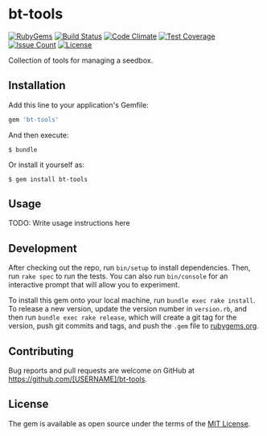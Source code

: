 # bt-tools

[![RubyGems](https://img.shields.io/gem/v/bt-tools.svg)](https://rubygems.org/gems/bt-tools)
[![Build Status](https://img.shields.io/travis/andrewpage/bt-tools.svg)](https://travis-ci.org/andrewpage/bt-tools) 
[![Code Climate](https://img.shields.io/codeclimate/github/andrewpage/bt-tools.svg)](https://codeclimate.com/github/andrewpage/bt-tools)
[![Test Coverage](https://img.shields.io/codeclimate/coverage/github/andrewpage/bt-tools.svg)](https://codeclimate.com/github/andrewpage/bt-tools/coverage)
[![Issue Count](https://codeclimate.com/github/andrewpage/bt-tools/badges/issue_count.svg)](https://codeclimate.com/github/andrewpage/bt-tools)
[![License](https://img.shields.io/badge/license-MIT-blue.svg)](LICENSE.txt)

Collection of tools for managing a seedbox.

## Installation

Add this line to your application's Gemfile:

```ruby
gem 'bt-tools'
```

And then execute:

    $ bundle

Or install it yourself as:

    $ gem install bt-tools

## Usage

TODO: Write usage instructions here

## Development

After checking out the repo, run `bin/setup` to install dependencies. Then, run `rake spec` to run the tests. You can also run `bin/console` for an interactive prompt that will allow you to experiment.

To install this gem onto your local machine, run `bundle exec rake install`. To release a new version, update the version number in `version.rb`, and then run `bundle exec rake release`, which will create a git tag for the version, push git commits and tags, and push the `.gem` file to [rubygems.org](https://rubygems.org).

## Contributing

Bug reports and pull requests are welcome on GitHub at https://github.com/[USERNAME]/bt-tools.


## License

The gem is available as open source under the terms of the [MIT License](http://opensource.org/licenses/MIT).
